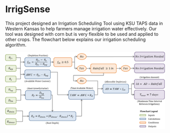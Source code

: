 # IrrigSense
This project designed an Irrigation Scheduling Tool using KSU TAPS data in Western Kansas to help farmers manage irrigation water effectively. Our tool was designed with corn but is very flexible to be used and applied to other crops. The flowchart below explains our irrigation scheduling algorithm.

![IrrigSense](https://github.com/Ikenna10/TAPS-Hackathon-2024/blob/main/IrrigSense_flowchart.png)
